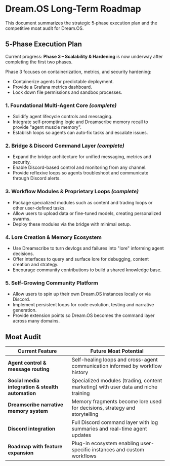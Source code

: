 # Dream.OS Long-Term Roadmap

This document summarizes the strategic 5‑phase execution plan and the competitive moat audit for Dream.OS.

## 5‑Phase Execution Plan

Current progress: **Phase 3 – Scalability & Hardening** is now underway after completing the first two phases.

Phase 3 focuses on containerization, metrics, and security hardening:
- Containerize agents for predictable deployment.
- Provide a Grafana metrics dashboard.
- Lock down file permissions and sandbox processes.

### 1. Foundational Multi-Agent Core *(complete)*
- Solidify agent lifecycle controls and messaging.
- Integrate self‑prompting logic and Dreamscribe memory recall to provide "agent muscle memory".
- Establish loops so agents can auto‑fix tasks and escalate issues.

### 2. Bridge & Discord Command Layer *(complete)*
- Expand the bridge architecture for unified messaging, metrics and security.
- Enable Discord-based control and monitoring from any channel.
- Provide reflexive loops so agents troubleshoot and communicate through Discord alerts.

### 3. Workflow Modules & Proprietary Loops *(complete)*
- Package specialized modules such as content and trading loops or other user-defined tasks.
- Allow users to upload data or fine-tuned models, creating personalized swarms.
- Deploy these modules via the bridge with minimal setup.

### 4. Lore Creation & Memory Ecosystem
- Use Dreamscribe to turn devlogs and failures into "lore" informing agent decisions.
- Offer interfaces to query and surface lore for debugging, content creation and strategy.
- Encourage community contributions to build a shared knowledge base.

### 5. Self-Growing Community Platform
- Allow users to spin up their own Dream.OS instances locally or via Discord.
- Implement persistent loops for code evolution, testing and narrative generation.
- Provide extension points so Dream.OS becomes the command layer across many domains.

## Moat Audit

| Current Feature | Future Moat Potential |
| --- | --- |
| **Agent control & message routing** | Self-healing loops and cross-agent communication informed by workflow history |
| **Social media integration & stealth automation** | Specialized modules (trading, content marketing) with user data and niche training |
| **Dreamscribe narrative memory system** | Memory fragments become lore used for decisions, strategy and storytelling |
| **Discord integration** | Full Discord command layer with log summaries and real-time agent updates |
| **Roadmap with feature expansion** | Plug-in ecosystem enabling user-specific instances and custom workflows |

